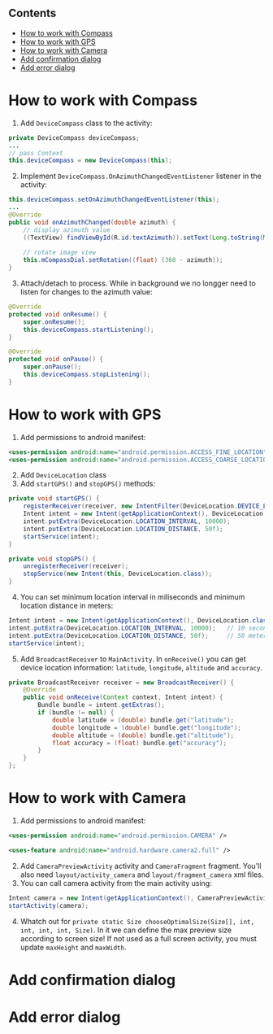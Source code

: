 ## Contents

* [How to work with Compass](#how-to-work-with-compass)
* [How to work with GPS](#how-to-work-with-gps)
* [How to work with Camera](#how-to-work-with-camera)
* [Add confirmation dialog](#add-confirmation-dialog)
* [Add error dialog](#add-error-dialog)

# How to work with Compass
1. Add `DeviceCompass` class to the activity:
```java
private DeviceCompass deviceCompass;
...
// pass Context
this.deviceCompass = new DeviceCompass(this);
```
2. Implement `DeviceCompass.OnAzimuthChangedEventListener` listener in the activity:
```java
this.deviceCompass.setOnAzimuthChangedEventListener(this);
...
@Override
public void onAzimuthChanged(double azimuth) {
    // display azimuth value
    ((TextView) findViewById(R.id.textAzimuth)).setText(Long.toString(Math.round(azimuth)));
    
    // rotate image view
    this.mCompassDial.setRotation((float) (360 - azimuth));
}
```
3. Attach/detach to process. While in background we no longger need to listen for changes to the azimuth value:
```java
@Override
protected void onResume() {
    super.onResume();
    this.deviceCompass.startListening();
}

@Override
protected void onPause() {
    super.onPause();
    this.deviceCompass.stopListening();
}
```

# How to work with GPS
1. Add permissions to android manifest:
```xml
<uses-permission android:name="android.permission.ACCESS_FINE_LOCATION" />
<uses-permission android:name="android.permission.ACCESS_COARSE_LOCATION" />
```
2. Add `DeviceLocation` class
3. Add `startGPS()` and `stopGPS()` methods:
```java
private void startGPS() {
    registerReceiver(receiver, new IntentFilter(DeviceLocation.DEVICE_LOCATION));
    Intent intent = new Intent(getApplicationContext(), DeviceLocation.class);
    intent.putExtra(DeviceLocation.LOCATION_INTERVAL, 10000);
    intent.putExtra(DeviceLocation.LOCATION_DISTANCE, 50f);
    startService(intent);
}

private void stopGPS() {
    unregisterReceiver(receiver);
    stopService(new Intent(this, DeviceLocation.class));
}
```
4. You can set minimum location interval in miliseconds and minimum location distance in meters:
```java
Intent intent = new Intent(getApplicationContext(), DeviceLocation.class);
intent.putExtra(DeviceLocation.LOCATION_INTERVAL, 10000);   // 10 seconds
intent.putExtra(DeviceLocation.LOCATION_DISTANCE, 50f);     // 50 meters
startService(intent);
```
5. Add `BroadcastReceiver` to `MainActivity`. In `onReceive()` you can get device location information: `latitude`, `longitude`, `altitude` and `accuracy`. 
```java
private BroadcastReceiver receiver = new BroadcastReceiver() {
    @Override
    public void onReceive(Context context, Intent intent) {
        Bundle bundle = intent.getExtras();
        if (bundle != null) {
            double latitude = (double) bundle.get("latitude");
            double longitude = (double) bundle.get("longitude");
            double altitude = (double) bundle.get("altitude");
            float accuracy = (float) bundle.get("accuracy");            
        }
    }
};
```
# How to work with Camera
1. Add permissions to android manifest:
```xml
<uses-permission android:name="android.permission.CAMERA" />

<uses-feature android:name="android.hardware.camera2.full" />
```
2. Add `CameraPreviewActivity` activity and `CameraFragment` fragment. You'll also need `layout/activity_camera` and `layout/fragment_camera` xml files.
3. You can call camera activity from the main activity using:
```java
Intent camera = new Intent(getApplicationContext(), CameraPreviewActivity.class);
startActivity(camera);
```
4. Whatch out for `private static Size chooseOptimalSize(Size[], int, int, int, int, Size)`. In it we can define the max preview size according to screen size! If not used as a full screen activity, you must update `maxHeight` and `maxWidth`.
# Add confirmation dialog

# Add error dialog